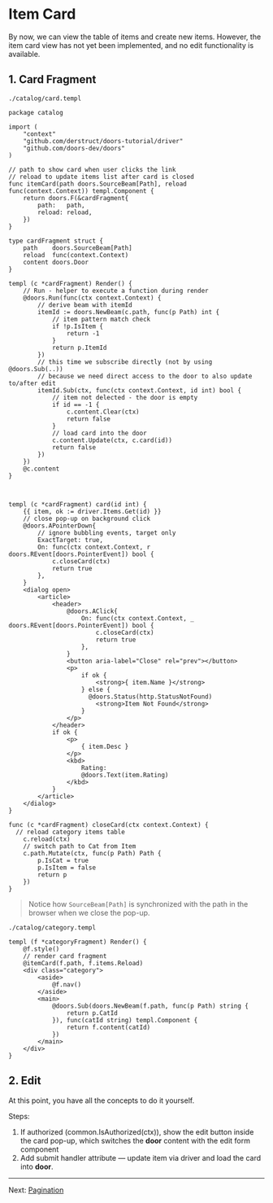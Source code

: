 # Item Card

By now, we can view the table of items and create new items. However, the item card view has not yet been implemented, and no edit functionality is available.

## 1. Card Fragment

`./catalog/card.templ`

```templ
package catalog

import (
	"context"
	"github.com/derstruct/doors-tutorial/driver"
	"github.com/doors-dev/doors"
)

// path to show card when user clicks the link
// reload to update items list after card is closed
func itemCard(path doors.SourceBeam[Path], reload func(context.Context)) templ.Component {
	return doors.F(&cardFragment{
		path:   path,
		reload: reload,
	})
}

type cardFragment struct {
	path    doors.SourceBeam[Path]
	reload  func(context.Context)
	content doors.Door
}

templ (c *cardFragment) Render() {
	// Run - helper to execute a function during render
	@doors.Run(func(ctx context.Context) {
		// derive beam with itemId
		itemId := doors.NewBeam(c.path, func(p Path) int {
			// item pattern match check
			if !p.IsItem {
				return -1
			}
			return p.ItemId
		})
		// this time we subscribe directly (not by using @doors.Sub(..))
		// because we need direct access to the door to also update to/after edit
		itemId.Sub(ctx, func(ctx context.Context, id int) bool {
			// item not delected - the door is empty
			if id == -1 {
				c.content.Clear(ctx)
				return false
			}
			// load card into the door
			c.content.Update(ctx, c.card(id))
			return false
		})
	})
	@c.content
}



templ (c *cardFragment) card(id int) {
	{{ item, ok := driver.Items.Get(id) }}
	// close pop-up on background click
	@doors.APointerDown{
		// ignore bubbling events, target only
		ExactTarget: true,
		On: func(ctx context.Context, r doors.REvent[doors.PointerEvent]) bool {
			c.closeCard(ctx)
			return true
		},
	}
	<dialog open>
		<article>
			<header>
				@doors.AClick{
					On: func(ctx context.Context, _ doors.REvent[doors.PointerEvent]) bool {
						c.closeCard(ctx)
						return true
					},
				}
				<button aria-label="Close" rel="prev"></button>
				<p>
					if ok {
						<strong>{ item.Name }</strong>
					} else {
					  @doors.Status(http.StatusNotFound)
						<strong>Item Not Found</strong>
					}
				</p>
			</header>
			if ok {
				<p>
					{ item.Desc }
				</p>
				<kbd>
					Rating: 
					@doors.Text(item.Rating)
				</kbd>
			}
		</article>
	</dialog>
}

func (c *cardFragment) closeCard(ctx context.Context) {
  // reload category items table
	c.reload(ctx)
	// switch path to Cat from Item
	c.path.Mutate(ctx, func(p Path) Path {
		p.IsCat = true
		p.IsItem = false
		return p
	})
}

```

> Notice how `SourceBeam[Path]` is synchronized with the path in the browser when we close the pop-up. 

`./catalog/category.templ`

```templ
templ (f *categoryFragment) Render() {
	@f.style()
	// render card fragment
	@itemCard(f.path, f.items.Reload)
	<div class="category">
		<aside>
			@f.nav()
		</aside>
		<main>
			@doors.Sub(doors.NewBeam(f.path, func(p Path) string {
				return p.CatId
			}), func(catId string) templ.Component {
				return f.content(catId)
			})
		</main>
	</div>
}
```



## 2. Edit

At this point, you have all the concepts to do it yourself. 

Steps:

1. If authorized (common.IsAuthorized(ctx)), show the edit button inside the card pop-up, which switches the **door** content with the edit form component
2. Add submit handler attribute — update item via driver and load the card into **door**.



---

Next: [Pagination](./12-pagination.md)

